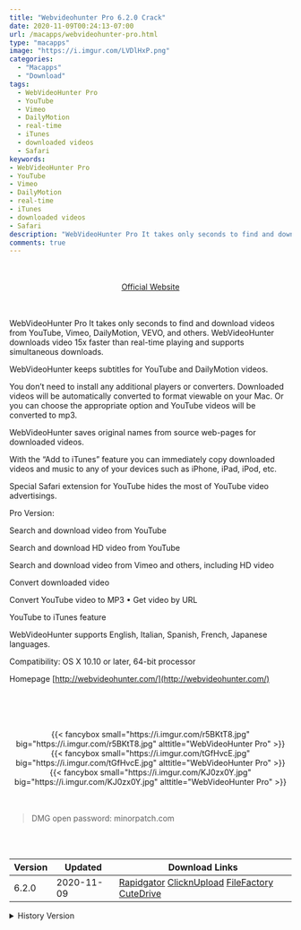 ```yaml
---
title: "Webvideohunter Pro 6.2.0 Crack"
date: 2020-11-09T00:24:13-07:00
url: /macapps/webvideohunter-pro.html
type: "macapps"
image: "https://i.imgur.com/LVDlHxP.png"
categories:
  - "Macapps"
  - "Download"
tags:
  - WebVideoHunter Pro
  - YouTube
  - Vimeo
  - DailyMotion
  - real-time
  - iTunes
  - downloaded videos
  - Safari
keywords:
- WebVideoHunter Pro
- YouTube
- Vimeo
- DailyMotion
- real-time
- iTunes
- downloaded videos
- Safari
description: "WebVideoHunter Pro It takes only seconds to find and download videos from YouTube, Vimeo, DailyMotion, VEVO, and others."
comments: true
---
```


<br/>
<br/>
<center>
<a href="http://webvideohunter.com/" target="blank"><div class="border border-blue-500 rounded-lg transition duration-500 
    ease-in-out w-48 text-lg text-blue-500 text-center px-2 hover:bg-blue-500 hover:text-white">
  Official Website 
</div></a>
</center>
<br/>
<br/>

WebVideoHunter Pro It takes only seconds to find and download videos from YouTube, Vimeo, DailyMotion, VEVO, and others. WebVideoHunter downloads video 15x faster than real-time playing and supports simultaneous downloads.

WebVideoHunter keeps subtitles for YouTube and DailyMotion videos.

You don’t need to install any additional players or converters. Downloaded videos will be automatically converted to format viewable on your Mac. Or you can choose the appropriate option and YouTube videos will be converted to mp3.

WebVideoHunter saves original names from source web-pages for downloaded videos.

With the “Add to iTunes” feature you can immediately copy downloaded videos and music to any of your devices such as iPhone, iPad, iPod, etc.

Special Safari extension for YouTube hides the most of YouTube video advertisings.

Pro Version:

Search and download video from YouTube

Search and download HD video from YouTube

Search and download video from Vimeo and others, including HD video

Convert downloaded video

Convert YouTube video to MP3 • Get video by URL

YouTube to iTunes feature

WebVideoHunter supports English, Italian, Spanish, French, Japanese languages.

Compatibility: OS X 10.10 or later, 64-bit processor

Homepage [http://webvideohunter.com/](http://webvideohunter.com/)

<br/>
<br/>
<script async src="https://pagead2.googlesyndication.com/pagead/js/adsbygoogle.js"></script>
<ins class="adsbygoogle"
     style="display:block; text-align:center;"
     data-ad-layout="in-article"
     data-ad-format="fluid"
     data-ad-client="ca-pub-8746275014476192"
     data-ad-slot="5144997159"></ins>
<script>
     (adsbygoogle = window.adsbygoogle || []).push({});
</script>
<br/>
<br/>


<center>
<div class="w-full grid grid-cols-3 flex gap-2">
{{< fancybox small="https://i.imgur.com/r5BKtT8.jpg" big="https://i.imgur.com/r5BKtT8.jpg" alttitle="WebVideoHunter Pro" >}}
{{< fancybox small="https://i.imgur.com/tGfHvcE.jpg" big="https://i.imgur.com/tGfHvcE.jpg" alttitle="WebVideoHunter Pro" >}}
{{< fancybox small="https://i.imgur.com/KJ0zx0Y.jpg" big="https://i.imgur.com/KJ0zx0Y.jpg" alttitle="WebVideoHunter Pro" >}}
</div>
</center>

<br/>
<br/>


> DMG open password: minorpatch.com

<br/>

<br/>
<div id="history_version" class="history_version">

| Version | Updated | Download Links |
| ---- | ---- | ---- |
| 6.2.0 | 2020-11-09 | [Rapidgator](https://ouo.io/tuIStf)   [ClicknUpload](https://ouo.io/KzMJHc3)   [FileFactory](https://ouo.io/yvCxCU)   [CuteDrive](https://ouo.io/Aabqv0) |
<details>
<summary>History Version</summary>

| Version | Updated | Download Links |
| ---- | ---- | ---- |
| 6.1.9 | 2020-08-04 | [UsersCloud](https://ouo.io/wfp72b)   [ClicknUpload](https://ouo.io/3xctWF)   [FileFactory](https://ouo.io/9tdSox)   [CuteDrive](https://ouo.io/VNL68xa) |
| 6.1.8 | 2020-07-28 | [UsersCloud](https://ouo.io/WSnjmn7)   [ClicknUpload](https://ouo.io/WSnjmn7)   [FileFactory](https://ouo.io/WSnjmn7)   [CuteDrive](https://ouo.io/uJSyRN) |
| 6.1.7 | 2020-07-11 | [UsersCloud](https://ouo.io/H0qArV)   [ClicknUpload](https://ouo.io/0by2It)   [FileFactory](https://ouo.io/dHnaPL)   [CuteDrive](https://ouo.io/BqPChr) |
| 6.1.6 | 2020-06-29 | [UsersCloud](https://ouo.io/6rt5YK)   [ClicknUpload](https://ouo.io/0IdXVz)   [FileFactory](https://ouo.io/KEPx10F)   [CuteDrive](https://ouo.io/wjOcdj) |
| 6.1.4 | 2020-06-03 | [UsersCloud](https://ouo.io/CeNF8Zw)   [ClicknUpload](https://ouo.io/ze2aT9)   [FileFactory](https://ouo.io/nhU09R)   [CuteDrive](https://ouo.io/v96INT) |
| 6.1.3 | 2020-05-20 | [UsersCloud](https://ouo.io/Crd4Z6H)   [ClicknUpload](https://ouo.io/xEdbVo)   [FileFactory](https://ouo.io/wmr7Ks)   [CuteDrive](https://ouo.io/nbXmawL) |
| 6.1.2 | 2020-05-01 | [UsersCloud](https://ouo.io/F9p6LL)   [ClicknUpload](https://ouo.io/Fiip0O)   [FileFactory](https://ouo.io/Fiip0O)   [CuteDrive](https://ouo.io/Eqx2Qv) |
| 6.0.9.287 | 2020-04-15 | [UsersCloud](https://ouo.io/5fWiJJ)   [ClicknUpload](https://ouo.io/n69Adf)   [FileFactory](https://ouo.io/4n0iqv)   [CuteDrive](https://ouo.io/2wOymC) |
| 6.0.9 | 2020-04-05 | [UsersCloud](https://ouo.io/CHrdF5)   [ClicknUpload](https://ouo.io/D3lfrS)   [FileFactory](https://ouo.io/zLOPEO)   [CuteDrive](https://ouo.io/V0Lmyw) |
| 6.0.8 | 2020-01-30 | [UsersCloud](https://ouo.io/EId9nq)   [ClicknUpload](https://ouo.io/4rf4Hw)   [Mega](https://ouo.io/TFGjZk)   [CuteDrive](https://ouo.io/Djesjo) |
| 6.0.7 | 2020-01-21 | [UsersCloud](https://ouo.io/xTdKZaU)   [ClicknUpload](https://ouo.io/uvP23PV)   [Mega](https://ouo.io/a8FB7N)   [CuteDrive](https://ouo.io/t2qhMp) |
</details>

</div>
